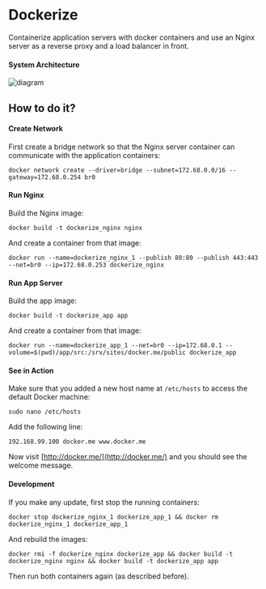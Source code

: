 # Dockerize

Containerize application servers with docker containers and use an Nginx server as a reverse proxy and a load balancer in front.

#### System Architecture

![diagram]

## How to do it?

#### Create Network

First create a bridge network so that the Nginx server container can communicate with the application containers:
```
docker network create --driver=bridge --subnet=172.68.0.0/16 --gateway=172.68.0.254 br0
```

#### Run Nginx

Build the Nginx image:
```
docker build -t dockerize_nginx nginx
```

And create a container from that image:
```
docker run --name=dockerize_nginx_1 --publish 80:80 --publish 443:443 --net=br0 --ip=172.68.0.253 dockerize_nginx
```

#### Run App Server

Build the app image:
```
docker build -t dockerize_app app
```

And create a container from that image:
```
docker run --name=dockerize_app_1 --net=br0 --ip=172.68.0.1 --volume=$(pwd)/app/src:/srv/sites/docker.me/public dockerize_app
```

#### See in Action

Make sure that you added a new host name at `/etc/hosts` to access the default Docker machine:
```
sudo nano /etc/hosts
```
Add the following line:
```
192.168.99.100 docker.me www.docker.me
```
Now visit [http://docker.me/](http://docker.me/) and you should see the welcome message.

#### Development

If you make any update, first stop the running containers:
```
docker stop dockerize_nginx_1 dockerize_app_1 && docker rm dockerize_nginx_1 dockerize_app_1
```

And rebuild the images:
```
docker rmi -f dockerize_nginx dockerize_app && docker build -t dockerize_nginx nginx && docker build -t dockerize_app app
```

Then run both containers again (as described before).

[diagram]:https://cloud.githubusercontent.com/assets/508043/15878834/3b26864e-2cec-11e6-8e06-84ec581fb1f9.png

